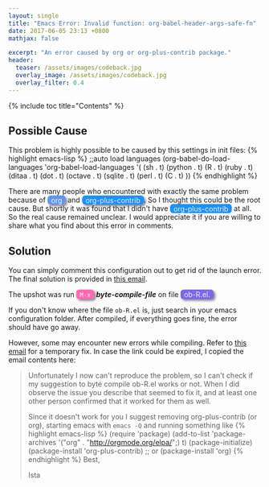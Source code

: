```yaml
---
layout: single
title: "Emacs Error: Invalid function: org-babel-header-args-safe-fn"
date: 2017-06-05 23:13 +0800
mathjax: false

excerpt: "An error caused by org or org-plus-contrib package."
header:
  teaser: /assets/images/codeback.jpg
  overlay_image: /assets/images/codeback.jpg
  overlay_filter: 0.4
---
```

{% include toc title="Contents" %}

## Possible Cause
This problem is highly possible to be caused by this settings in init files:
{% highlight emacs-lisp %}
;;auto load languages
(org-babel-do-load-languages
 'org-babel-load-languages
 '(
   (sh . t)
   (python . t)
   (R . t)
   (ruby . t)
   (ditaa . t)
   (dot . t)
   (octave . t)
   (sqlite . t)
   (perl . t)
   (C . t)
   ))
{% endhighlight %}

There are many people who encountered with exactly the same problem because of <span style="color: #f0f0f0; background-color: #6495ED; padding:0.06em 0.5em 0.06em;border-radius: 6px;box-shadow: 3px 3px 5px rgba(0, 0, 0, 0.5);">org</span> and <span style="color: #f0f0f0; background-color: #1E90FF; padding:0.06em 0.5em 0.06em;border-radius: 6px; box-shadow: 3px 3px 5px rgba(0, 0, 0, 0.5);">org-plus-contrib</span>. So I thought this could be the root cause. But shortly it was found that I didn't have <span style="color: #f0f0f0; background-color: #1E90FF; padding:0.06em 0.5em 0.06em;border-radius: 6px;">org-plus-contrib</span> at all. So the real cause remained unclear. I would appreciate it if you are willing to share what you find about this error in comments.

## Solution
You can simply comment this configuration out to get rid of the launch error. The final solution is provided in [this email][email-link]. 

The upshot was run 
<span style="color: #f0f0f0; background-color: #FF69B4; padding:0.06em 0.5em 0.06em;border-radius: 6px; box-shadow: 3px 3px 5px rgba(0, 0, 0, 0.5);">
``M-x``</span>
***byte-compile-file***  on file 
<span style="color: #f0f0f0; background-color: #7B68EE; padding:0.06em 0.5em 0.06em;border-radius: 6px; box-shadow: 3px 3px 5px rgba(0, 0, 0, 0.5);">
ob-R.el.
</span>

If you don't know where the file ``ob-R.el`` is, just search in your emacs configuration folder. After compiled, if everything goes fine, the error should have go away. 

However, some may encounter new errors while compiling. Refer to [this email][error-link] for a temporary fix. In case the link could be expired, I copied the email contents here:
> Unfortunately I now can't reproduce the problem, so I can't check if my suggestion to byte compile ob-R.el works or not. When I did observe the issue you describe that seemed to fix it, and at least one other person confirmed that it worked for them as well.
>
> Since it doesn't work for you I suggest removing org-plus-contrib (or org), starting emacs with ``emacs -Q`` and running something like
{% highlight emacs-lisp %}
(require 'package)
(add-to-list 'package-archives
             '("org" . "http://orgmode.org/elpa/";) t)
(package-initialize)
(package-install 'org-plus-contrib)
;; or (package-install 'org)
{% endhighlight %}
> Best,
>
> Ista


[email-link]:https://lists.gnu.org/archive/html/emacs-orgmode/2015-08/msg00280.html
[error-link]:https://lists.gnu.org/archive/html/emacs-orgmode/2015-08/msg00316.html
